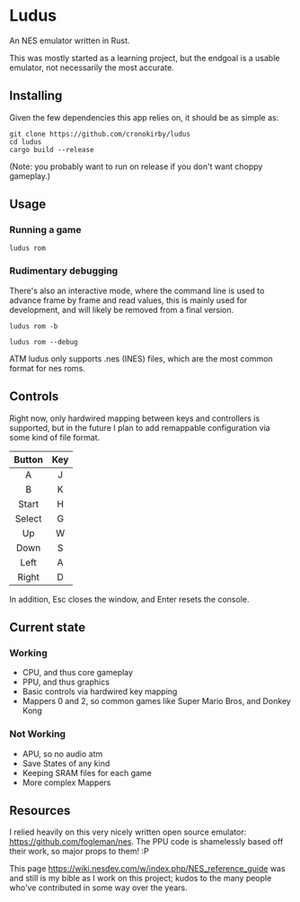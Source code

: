 # Ludus
An NES emulator written in Rust.

This was mostly started as a learning project, but the endgoal is
a usable emulator, not necessarily the most accurate.

## Installing
Given the few dependencies this app relies on, it should be as simple as:
```
git clone https://github.com/cronokirby/ludus
cd ludus
cargo build --release
```
(Note: you probably want to run on release if you don't want choppy
gameplay.)

## Usage
### Running a game
```
ludus rom
```

### Rudimentary debugging
There's also an interactive mode, where the command line is used
to advance frame by frame and read values, this is mainly used for
development, and will likely be removed from a final version.
```
ludus rom -b
```
```
ludus rom --debug
```

ATM ludus only supports .nes (INES) files, which are the most common
format for nes roms.

## Controls
Right now, only hardwired mapping between keys and controllers is
supported, but in the future I plan to add remappable configuration via
some kind of file format.

| Button | Key |
| :----: | :-: |
| A      | J   |
| B      | K   |
| Start  | H   |
| Select | G   |
| Up     | W   |
| Down   | S   |
| Left   | A   |
| Right  | D   |

In addition, Esc closes the window, and Enter resets the console.

## Current state

### Working
- CPU, and thus core gameplay
- PPU, and thus graphics
- Basic controls via hardwired key mapping
- Mappers 0 and 2, so common games like Super Mario Bros, and Donkey Kong

### Not Working
- APU, so no audio atm
- Save States of any kind
- Keeping SRAM files for each game
- More complex Mappers


## Resources
I relied heavily on this very nicely written open source emulator:
https://github.com/fogleman/nes. The PPU code is shamelessly based off
their work, so major props to them! :P

This page https://wiki.nesdev.com/w/index.php/NES_reference_guide was and
still is my bible as I work on this project; kudos to the many
people who've contributed in some way over the years.